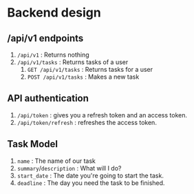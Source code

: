 # Backend design 

## /api/v1 endpoints 

1. `/api/v1` : Returns nothing 
2. `/api/v1/tasks` : Returns tasks of a user 
    1. `GET /api/v1/tasks` : Returns tasks for a user 
    2. `POST /api/v1/tasks` : Makes a new task 

## API authentication 

1. `/api/token` : gives you a refresh token and an access token. 
2. `/api/token/refresh` : refreshes the access token. 

## Task Model 

1. `name` : The name of our task 
2. `summary`/`description` : What will I do? 
3. `start_date` : The date you're going to start the task. 
4. `deadline` : The day you need the task to be finished. 